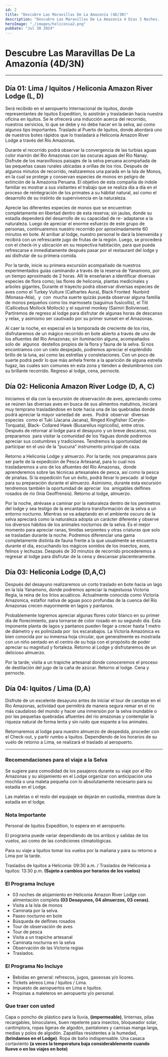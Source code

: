 ```yaml
---
id: 2
title: "Descubre Las Maravillas De La Amazonía (4D/3N)"
description: "Descubre Las Maravillas De La Amazonía 4 Días 3 Noches. - Heliconia Lodge"
heroImage: "./images/heliconia2.png"
pubDate: "Jul 30 2024"
---
```


# Descubre Las Maravillas De La Amazonía (4D/3N)

---

## Día 01: Lima / Iquitos / Heliconia Amazon River Lodge (L, D)

Será recibido en el aeropuerto Internacional de Iquitos, donde representantes de Iquitos Expedition, lo asistirán y trasladarán hacia nuestra oficina en Iquitos. Se le ofrecerá una inducción acerca del recorrido, nuestros servicios, lo que se debe y no debe hacer en la selva, así como algunos tips importantes. Traslado al Puerto de Iquitos, donde abordará uno de nuestros botes rápidos que lo trasladará a Heliconia Amazon River Lodge a través del Río Amazonas.

Durante el recorrido podrá observar la convergencia de las turbias aguas color marrón del Rio Amazonas con las oscuras aguas del Rio Nanay. Disfrute de los maravillosos paisajes de la selva peruana acompañada de las pequeñas casas rurales ubicadas a orillas de los ríos. Después de algunos minutos de recorrido, realizaremos una parada en la Isla de Monos, en la cual se protege y conservan especies de monos en peligro de extinción de la Amazonia Peruana. El objetivo de esta compañía de índole familiar es mostrar a sus visitantes el trabajo que se realiza día a día en el proceso de reintegración de los primates a su hábitat natural, así como el desarrollo de su instinto de supervivencia en la naturaleza.

Aprecie las diferentes especies de monos que se encuentran completamente en libertad dentro de esta reserva; sin jaulas, donde su estadía dependerá del desarrollo de su capacidad de re- adaptarse a la naturaleza. Luego de apreciar el enorme esfuerzo de este grupo de personas, continuaremos nuestro recorrido por aproximadamente 60 minutos en bote. Al arribar al lodge, nuestro personal le dará la bienvenida y recibirá con un refrescante jugo de frutas de la región. Luego, se procederá con el check-in y ubicación en su respectiva habitación, para que pueda refrescarse e inmediatamente después pasar por el restaurant del lodge y así disfrutar de su primera comida.

Por la tarde, inicie su primera excursión acompañado de nuestros experimentados guías caminando a través de la reserva de Yanamono, por un tiempo aproximado de 2 horas. Allí le enseñaran a identificar diversas especies de flora como; las flores de heliconia, plantas medicinales y arboles gigantes, Durante el trayecto podrá observar diversas especies de aves como el Turkey Vulture (Cathartes Aura), Black Fronted  Nunbird  (Monasa-Atia),  y  con  mucha suerte quizás pueda observar alguna familia de monos pequeños como los marmosets (saguinus fusicollis), el Titi (Callicebus Mollock Mollock) y el squirrel monkey (Saimiri Boliviense). Partiremos de regreso al lodge para disfrutar de algunas horas de descanso y relax, y asimismo ser cautivado por su primer sunset en el Amazonas.

Al caer la noche, en especial en la temporada de creciente de los ríos, disfrutaremos de un mágico recorrido en bote abierto a través de uno de los afluentes del Río Amazonas; sin iluminación alguna, acompañados solo de  algunos  destellos propios de la flora y fauna de la selva. Si nos encontramos con un cielo despejado, podremos apreciar el espléndido brillo de la luna, así como las estrellas y constelaciones. Con un poco de suerte podrá pedir lo que más anhela frente a la aparición de alguna estrella fugaz, las cuales son comunes en esta zona y tienden a deslumbrarnos con su brillante recorrido. Regreso al lodge, cena, pernocte.

## Día 02: Heliconia Amazon River Lodge (D, A, C)

Iniciamos el día con la excursión de observación de aves, apreciando como se reúnen las diversas aves en busca de sus alimentos matutinos, iniciará muy temprano trasladándose en bote hacia una de las quebradas donde podrá apreciar la mayor variedad de  aves.  Podrá  observar  diversas  especies  como el Tuki (Jacana Jacana), Ringed Kingfisher (Ceryle-Torquata), Black- Collared Hawk (Busarellus nigricollis), entre otros. Después de retornar al lodge para el desayuno y un breve descanso, nos preparamos  para visitar la comunidad de los Yaguas donde podremos apreciar sus costumbres y tradiciones. Tendremos la oportunidad de participar en el uso de la “pucuna” instrumento principal de caza.

Retorno a Heliconia Lodge y almuerzo. Por la tarde; nos preparamos para ser parte de la expedición de Pesca Artesanal, para lo cual nos trasladaremos a uno de los afluentes del Río Amazonas,  donde aprenderemos sobre las técnicas artesanales de pesca, así como la pesca de pirañas. Si la expedición fue un éxito, podrá llevar lo pescado  al lodge para su preparación durante el almuerzo. Asimismo, durante esta excursión tendremos también la oportunidad de apreciar  los  amigables delfines rosados de río (Inia Geoffrensis). Retorno al lodge, almuerzo.

Por la noche, atrévase a caminar por la naturaleza dentro de los perímetros del lodge y sea testigo de la encantadora transformación de la selva a un entorno nocturno. Mientras se va adaptando en el ambiente oscuro de la selva apreciará como la naturaleza adopta un carácter diferente y observe los diversos hábitos de los animales nocturnos de la selva. Es el mejor momento para apreciar ranas, tímidas serpientes y otras criaturas que solo se trasladan durante la noche. Podremos diferenciar una gama completamente distinta de fauna frente a la que usualmente se encuentra durante el día, escuchando los mágicos sonidos de los insectos, aves, felinos y lechuzas. Después de 30 minutos de recorrido procederemos a regresar al lodge para disfrutar de la cena y descansar placenteramente.

## Día 03: Heliconia Lodge (D,A,C)

Después del desayuno realizaremos un corto traslado en bote hacia un lago en la Isla Yanamono, donde podremos apreciar la majestuosa Victoria Regia, la reina de los lirios acuáticos. Actualmente conocida como Victoria Amazonica, estaflor nativa de aguas poco profundas de la cuenca del Río Amazonas crecen mayormente en lagos y pantanos.

Probablemente logremos apreciar algunas flores color blanco en su primer día de florecimiento, para tornarse de color rosado en su segundo día. Esta imponente planta de lagos y pantanos pueden llegar a crecer hasta 1 metro de diámetro y es polinizada por  los escarabajos. La Victoria Amazónica es bien conocida por su inmensa hoja circular, que generalmente es mostrada con un niño sentado en el centro de su hoja con el propósito de poder apreciar su magnitud y fortaleza. Retorno al Lodge y disfrutaremos de un delicioso almuerzo.

Por la tarde; visita a un trapiche artesanal donde conoceremos el proceso de destilación del jugo de la caña de azúcar.
Retorno al lodge. Cena y pernocte.

## Día 04: Iquitos / Lima (D,A)

Disfrute de un excelente desayuno antes de iniciar el tour de canotaje en el Rio Amazonas, actividad que permitirá de manera segura remar en el rio más caudaloso del mundo y hacer una inmersión por la selva inundable o por las pequeñas quebradas afluentes del rio amazonas y contemplar la riqueza natural de forma lenta y sin ruido que espante a los animales.

Retornaremos al lodge para nuestro almuerzo de despedida, proceder con el Check-out, y partir rumbo a Iquitos. Dependiendo de los horarios de su vuelo de retorno a Lima, se realizará el traslado al aeropuerto.

---

### Recomendaciones para el viaje a la Selva

Se sugiere para comodidad de los pasajeros durante su viaje por el Río Amazonas y su alojamiento en el Lodge organizar con anticipación una mochila o una maleta pequeña con lo absolutamente necesario para su estadía en el Lodge.

Las maletas o el resto del equipaje se dejarán en custodia, mientras dure la estadía en el lodge.

### Nota Importante

Personal de Iquitos Expedition, lo espera en el aeropuerto.

El programa puede variar dependiendo de los arribos y salidas de los vuelos, así como de las condiciones climatológicas.

Para su viaje a Iquitos tomar los vuelos por la mañana y para su retorno a Lima por la tarde.

Traslados de Iquitos a Heliconia: 09:30 a.m. / Traslados de Heliconia a Iquitos: 13:30 p.m. **(Sujeto a cambios por horarios de los vuelos)**

### El Programa Incluye

- 03 noches de alojamiento en Heliconia Amazon River Lodge con alimentación completa **(03 Desayunos, 04 almuerzos, 03 cenas)**.
- Visita a la Isla de monos
- Caminata por la selva.
- Paseo nocturno en bote
- Búsqueda de delfines rosados
- Tour de observación de aves
- Tour de pesca
- Visita a un trapiche artesanal
- Caminata nocturna en la selva
- Observación de las Victoria regias
- Traslados.

### El Programa No Incluye

- Bebidas en general: refrescos, jugos, gaseosas y/o licores.
- Tickets aéreos Lima / Iquitos / Lima.
- Impuesto de aeropuertos en Lima e Iquitos.
- Propinas a maleteros en aeropuerto y/o personal.

### Que traer con usted

Capa o poncho de plástico para la lluvia, **(impermeable)**, linternas, pilas recargables, binoculares, buen repelente para insectos, bloqueador solar, cantimplora, ropas ligeras de algodón, pantalones y camisas manga larga, medias y polos de algodón. Zapatillas resistentes a la humedad, **(brindamos en el Lodge)**. Ropa de baño indispensable. Una casaca cortaviento **(a veces la temperatura baja considerablemente cuando llueve o en los viajes en bote)**

